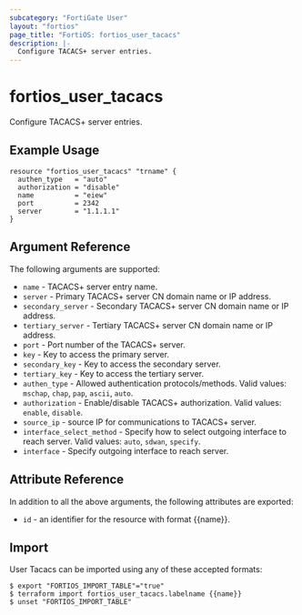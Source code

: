 ```yaml
---
subcategory: "FortiGate User"
layout: "fortios"
page_title: "FortiOS: fortios_user_tacacs"
description: |-
  Configure TACACS+ server entries.
---
```


# fortios_user_tacacs
Configure TACACS+ server entries.

## Example Usage

```hcl
resource "fortios_user_tacacs" "trname" {
  authen_type   = "auto"
  authorization = "disable"
  name          = "eiew"
  port          = 2342
  server        = "1.1.1.1"
}
```

## Argument Reference

The following arguments are supported:

* `name` - TACACS+ server entry name.
* `server` - Primary TACACS+ server CN domain name or IP address.
* `secondary_server` - Secondary TACACS+ server CN domain name or IP address.
* `tertiary_server` - Tertiary TACACS+ server CN domain name or IP address.
* `port` - Port number of the TACACS+ server.
* `key` - Key to access the primary server.
* `secondary_key` - Key to access the secondary server.
* `tertiary_key` - Key to access the tertiary server.
* `authen_type` - Allowed authentication protocols/methods. Valid values: `mschap`, `chap`, `pap`, `ascii`, `auto`.
* `authorization` - Enable/disable TACACS+ authorization. Valid values: `enable`, `disable`.
* `source_ip` - source IP for communications to TACACS+ server.
* `interface_select_method` - Specify how to select outgoing interface to reach server. Valid values: `auto`, `sdwan`, `specify`.
* `interface` - Specify outgoing interface to reach server.


## Attribute Reference

In addition to all the above arguments, the following attributes are exported:
* `id` - an identifier for the resource with format {{name}}.

## Import

User Tacacs can be imported using any of these accepted formats:
```
$ export "FORTIOS_IMPORT_TABLE"="true"
$ terraform import fortios_user_tacacs.labelname {{name}}
$ unset "FORTIOS_IMPORT_TABLE"
```
